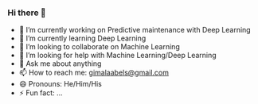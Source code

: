 ### Hi there 👋

<!--
**GimaLaabel/GimaLaabel** is a ✨ _special_ ✨ repository because its `README.md` (this file) appears on your GitHub profile.

-->

- 🔭 I’m currently working on Predictive maintenance with Deep Learning
- 🌱 I’m currently learning Deep Learning 
- 👯 I’m looking to collaborate on Machine Learning
- 🤔 I’m looking for help with Machine Learning/Deep Learning
- 💬 Ask me about anything
- 📫 How to reach me: gimalaabels@gmail.com
- 😄 Pronouns: He/Him/His
- ⚡ Fun fact: ...

